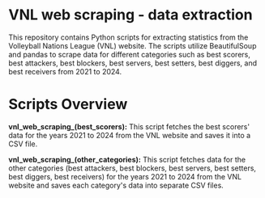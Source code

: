 # VNL web scraping - data extraction

This repository contains Python scripts for extracting statistics from the Volleyball Nations League (VNL) website. The scripts utilize BeautifulSoup and pandas to scrape data for different categories such as best scorers, best attackers, best blockers, best servers, best setters, best diggers, and best receivers from 2021 to 2024.

# Scripts Overview

**vnl_web_scraping_(best_scorers):**
This script fetches the best scorers' data for the years 2021 to 2024 from the VNL website and saves it into a CSV file. 

**vnl_web_scraping_(other_categories):**
This script fetches data for the other categories (best attackers, best blockers, best servers, best setters, best diggers, best receivers) for the years 2021 to 2024 from the VNL website and saves each category's data into separate CSV files.
